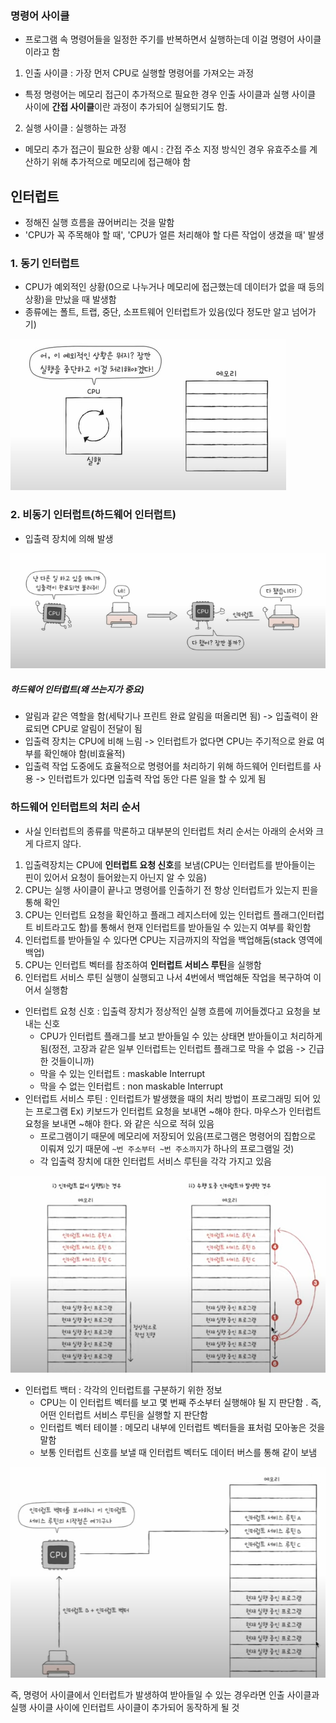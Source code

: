 ### 명령어 사이클
- 프로그램 속 명령어들을 일정한 주기를 반복하면서 실행하는데 이걸 명령어 사이클이라고 함
1. 인출 사이클 : 가장 먼저 CPU로 실행할 명령어를 가져오는 과정
- 특정 명령어는 메모리 접근이 추가적으로 필요한 경우 인출 사이클과 실행 사이클 사이에 **간접 사이클**이란 과정이 추가되어 실행되기도 함.
2. 실행 사이클 : 실행하는 과정
- 메모리 추가 접근이 필요한 상황 예시 : 간접 주소 지정 방식인 경우 유효주소를 계산하기 위해 추가적으로 메모리에 접근해야 함

## 인터럽트
- 정해진 실행 흐름을 끊어버리는 것을 말함
- 'CPU가 꼭 주목해야 할 때', 'CPU가 얼른 처리해야 할 다른 작업이 생겼을 때' 발생
### 1. 동기 인터럽트
- CPU가 예외적인 상황(0으로 나누거나 메모리에 접근했는데 데이터가 없을 때 등의 상황)을 만났을 때 발생함
- 종류에는 폴트, 트랩, 중단, 소프트웨어 인터럽트가 있음(있다 정도만 알고 넘어가기)

![](../../README_resources/Pasted%20image%2020240112072755.png)
### 2. 비동기 인터럽트(하드웨어 인터럽트)
- 입출력 장치에 의해 발생


![](../../README_resources/Pasted%20image%2020240112072815.png)

##### 하드웨어 인터럽트(왜 쓰는지가 중요)
- 알림과 같은 역할을 함(세탁기나 프린트 완료 알림을 떠올리면 됨) -> 입출력이 완료되면 CPU로 알림이 전달이 됨
- 입출력 장치는 CPU에 비해 느림 -> 인터럽트가 없다면 CPU는 주기적으로 완료 여부를 확인해야 함(비효율적)
- 입출력 작업 도중에도 효율적으로 명령어를 처리하기 위해 하드웨어 인터럽트를 사용
	-> 인터럽트가 있다면 입출력 작업 동안 다른 일을 할 수 있게 됨 

### 하드웨어 인터럽트의 처리 순서
- 사실 인터럽트의 종류를 막론하고 대부분의 인터럽트 처리 순서는 아래의 순서와 크게 다르지 않다.

1. 입출력장치는 CPU에 **인터럽트 요청 신호**를 보냄(CPU는 인터럽트를 받아들이는 핀이 있어서 요청이 들어왔는지 아닌지 알 수 있음)
2. CPU는 실행 사이클이 끝나고 명령어를 인출하기 전 항상 인터럽트가 있는지 핀을 통해 확인
3. CPU는 인터럽트 요청을 확인하고 플래그 레지스터에 있는 인터럽트 플래그(인터럽트 비트라고도 함)를 통해서 현재 인터럽트를 받아들일 수 있는지 여부를 확인함
4. 인터럽트를 받아들일 수 있다면 CPU는 지금까지의 작업을 백업해둠(stack 영역에 백업)
5. CPU는 인터럽트 벡터를 참조하여 **인터럽트 서비스 루틴**을 실행함
6. 인터럽트 서비스 루틴 실행이 실행되고 나서 4번에서 백업해둔 작업을 복구하여 이어서 실행함

- 인터럽트 요청 신호 : 입출력 장치가 정상적인 실행 흐름에 끼어들겠다고 요청을 보내는 신호
	- CPU가 인터럽트 플래그를 보고 받아들일 수 있는 상태면 받아들이고 처리하게 됨(정전, 고장과 같은 일부 인터럽트는 인터럽트 플래그로 막을 수 없음 -> 긴급한 것들이니까)
	- 막을 수 있는 인터럽트 : maskable Interrupt
	- 막을 수 없는 인터럽트 : non maskable Interrupt
- 인터럽트 서비스 루틴 : 인터럽트가 발생했을 때의 처리 방법이 프로그래밍 되어 있는 프로그램
	Ex) 
		키보드가 인터럽트 요청을 보내면 ~해야 한다.
		마우스가 인터럽트 요청을 보내면 ~해야 한다.
		와 같은 식으로 적혀 있음
	- 프로그램이기 때문에 메모리에 저장되어 있음(프로그램은 명령어의 집합으로 이뤄져 있기 때문에 `~번 주소부터 ~번 주소까지`가 하나의 프로그램일 것)
	- 각 입출력 장치에 대한 인터럽트 서비스 루틴을 각각 가지고 있음

![](../../README_resources/Pasted%20image%2020240112103801.png)

- 인터럽트 백터 : 각각의 인터럽트를 구분하기 위한 정보
	- CPU는 이 인터럽트 벡터를 보고 몇 번째 주소부터 실행해야 될 지 판단함 . 즉, 어떤 인터럽트 서비스 루틴을 실행할 지 판단함
	- 인터럽트 벡터 테이블 : 메모리 내부에 인터럽트 벡터들을 표처럼 모아놓은 것을 말함
	- 보통 인터럽트 신호를 보낼 때 인터럽트 벡터도 데이터 버스를 통해 같이 보냄

![](../../README_resources/Pasted%20image%2020240112103837.png)

즉, 명령어 사이클에서 인터럽트가 발생하여 받아들일 수 있는 경우라면 인출 사이클과 실행 사이클 사이에 인터럽트 사이클이 추가되어 동작하게 될 것
